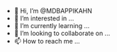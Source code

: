 - 👋 Hi, I’m @MDBAPPIKAHN
- 👀 I’m interested in ...
- 🌱 I’m currently learning ...
- 💞️ I’m looking to collaborate on ...
- 📫 How to reach me ...

<!---
MDBAPPIKAHN/MDBAPPIKAHN is a ✨ special ✨ repository because its `README.md` (this file) appears on your GitHub profile.
You can click the Preview link to take a look at your changes.
--->
